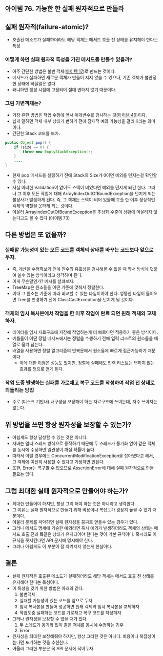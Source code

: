 ## 아이템 76. 가능한 한 실패 원자적으로 만들라

## 실패 원자적(failure-atomic)?

- 호출된 메소드가 실패하더라도 해당 객체는 메서드 호출 전 상태를 유지해야 한다는 특성

### 어떻게 하면 실패 원자적 특성을 가진 메서드를 만들수 있을까?

- 아주 간단한 방법은 불변 객체([아이템 17](https://github.com/Meet-Coder-Study/book-effective-java/blob/main/4%EC%9E%A5/17_%EB%B3%80%EA%B2%BD_%EA%B0%80%EB%8A%A5%EC%84%B1%EC%9D%84_%EC%B5%9C%EC%86%8C%ED%99%94%ED%95%98%EB%9D%BC_%EA%B9%80%EB%AF%BC%EA%B1%B8.md))로 만드는 것이다.
- 메서드가 실패하면 새로운 객체가 만들어 지지 않을 수 있으나, 기존 객체가 불안정한 상태에 빠질일은 없다.
- 왜냐하면 생성 시점에 고정되어 절대 변하지 않기 때문이다.

### 그럼 가변객체는?

- 가장 흔한 방법은 작업 수행에 앞서 매개변수를 검사하는 것([아이템 49](https://github.com/Meet-Coder-Study/book-effective-java/blob/main/8%EC%9E%A5/49_%EB%A7%A4%EA%B0%9C%EB%B3%80%EC%88%98%EA%B0%80_%EC%9C%A0%ED%9A%A8%ED%95%9C%EC%A7%80_%EA%B2%80%EC%82%AC%ED%95%98%EB%9D%BC_%EC%9C%A0%ED%9A%A8%EC%A0%95.pdf))이다.
- 쉽게 말하면 객체 내부 상태가 변하기 전에 잠재적 예외 가능성을 걸러내라는 의미이다.
- 간단한 Stack 코드를 보자.

```java
public Object pop() {
	if (size == 0) {
		throw new EmptyStackException();
	}
	....
}
```

- 현재 pop 메서드를 실행하기 전에 Stack의 Size가 0이면 예외를 던지는걸 확인할 수 있다.
- 사실 이러한 Validation이 없어도 스택이 비었다면 예외를 던지게 되긴 한다. 그러나 그 이후 모든 작업에 대해 ArrayIndexOutOfBoundException을 던지게 되는 불상사가 발생하게 된다. 즉, 그 객체는 스택이 비어 있을때 호출 한 이후 정상적인 객체의 역할을 못하게 되는 것이다.
- 아울러 ArrayIndexOutOfBoundException은 추상화 수준이 상황에 어울리지 않는다고도 볼 수 있다.(아이템 73)

## 다른 방법은 또 없을까?

### 실패할 가능성이 있는 모든 코드를 객체의 상태를 바꾸는 코드보다 앞으로 두자.

- 즉, 계산을 수행하보기 전에 인수의 유효성을 검사해볼 수 없을 때 앞서 방식에 덧붙여 쓸수 있는 방식이라고 생각하며 된다.
- 이게 무슨말인가? 예시를 살펴보자.
- TreeMap은 원소들을 어떤 기준에 맞춰서 정렬한다.
- 이때 그 원소는 기준에 따라 비교할 수 있는 타입이어야 한다. 엉뚱한 타입이 들어오면 Tree를 변경하기 전에 ClassCastException을 던지게 될 것이다.

### 객체의 임시 복사본에서 작업을 한 이후 작업이 완료 되면 원래 객체와 교체하자.

- 데이터를 임시 자료구조에 저장해 작업하는게 더 빠르다면 적용하기 좋은 방식이다.
- 예를들어 어떤 정렬 메서드에서는 정렬을 수행하기 전에 입력 리스트의 원소들을 배열로 옮겨 담는다.
- 배열을 사용하면 정렬 알고리즘의 반복문에서 원소들에 빠르게 접근가능하기 때문이다.
    - 이에 대한 이점은 성능도 있지만, 정렬에 실패해도 입력 리스트는 변하지 않는 효과를 덤으로 얻게 된다.

### 작업 도중 발생하는 실패를 가로채고 복구 코드를 작성하여 작업 전 상태로 되돌리는 방법

- 주로 (디스크 기반내) 내구성을 보장해야 하는 자료구조에 쓰이는데, 자주 쓰이지는 않는다.

## 위 방법을 쓰면 항상 원자성을 보장할 수 있는가?

- 아쉽게도 항상 달성할 수 있는 것은 아니다.
- 자바는 멀티 스레드 방식으로 동작하기 때문에 두 스레드가 동기화 없이 같은 객체를 동시에 수정하면 일관성이 깨질 확률이 높다.
- 따라서 이럴 경우에는 ConcurrentModificationException을 잡아냈다고 해서, 그 객체에 여전히 사용할 수 있다고 가정하면 안된다.
- 또한, Error는 복구할 수 없으므로 AssertionError에 대해 실패 원자적으로 만들 필요는 없다.

## 그럼 최대한 실패 원자적으로 만들어야 하는가?

- 최대한 만들어야 하지만, 항상 그리 해야 하는 것은 아니라고 생각한다.
- 그 이유는 실패 원자적으로 만들기 위해 비용이나 복잡도가 굉장히 높을 수 있기 때문이다.
- 아울러 문제를 파악하면 실패 원자성을 꽁짜로 얻을수 있는 경우가 있다.
- 그러나 메서드 명세에 기술한 예외라면 혹시 예외가 발생하더라도 객체의 상태는 메서드 호출 전과 똑같은 상태가 유지되어야 한다는 것이 기본 규칙이다. 혹시라도 이 규칙을 못지킨다면 API 문서에 명시해야 한다.
- 그러나 아쉽게도 이 부분이 잘 지켜지지 않는게 현실이다.

## 결론

- 실패 원자적은 호출된 메소드가 실패하더라도 해당 객체는 메서드 호출 전 상태를 유지해야 한다는 특성이다.
- 이 특성을 갖기 위한 방법은 아래와 같다.
    1. 불변객체
    2. 실패할 가능성이 있는 코드를 앞으로 두자
    3. 임시 복사본을 만들어 성공하면 원래 객체와 임시 복사본을 교체하자
    4. 작업도중 실패하는 코드를 가로채고 복구 코드를 작성하자
- 그러나 원자성을 보장할 수 없을 때가 있다.
    1. 두 스레드가 동기화 없이 같은 객체를 동시에 수정하는 경우
    2. Error
- 원자성을 최대한 보장해줘야 하지만, 항상 그러한 것은 아니다. 비용이나 복잡성이 높다면 포기하는 것을 추천한다.
- 아울러 그러한 부분은 꼭 API 문서에 적어두자.
